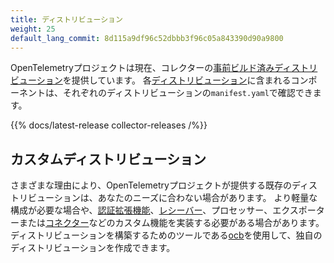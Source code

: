 ```yaml
---
title: ディストリビューション
weight: 25
default_lang_commit: 8d115a9df96c52dbbb3f96c05a843390d90a9800
---
```


OpenTelemetryプロジェクトは現在、コレクターの[事前ビルド済みディストリビューション][pre-built distributions]を提供しています。
各[ディストリビューション][distributions]に含まれるコンポーネントは、それぞれのディストリビューションの`manifest.yaml`で確認できます。

[pre-built distributions]: https://github.com/open-telemetry/opentelemetry-collector-releases/releases
[distributions]: https://github.com/open-telemetry/opentelemetry-collector-releases/tree/main/distributions

{{% docs/latest-release collector-releases /%}}

## カスタムディストリビューション

さまざまな理由により、OpenTelemetryプロジェクトが提供する既存のディストリビューションは、あなたのニーズに合わない場合があります。
より軽量な構成が必要な場合や、[認証拡張機能](../building/authenticator-extension)、[レシーバー](../building/receiver)、プロセッサー、エクスポーターまたは[コネクター](../building/connector)などのカスタム機能を実装する必要がある場合があります。
ディストリビューションを構築するためのツールである[ocb](../custom-collector)を使用して、独自のディストリビューションを作成できます。
